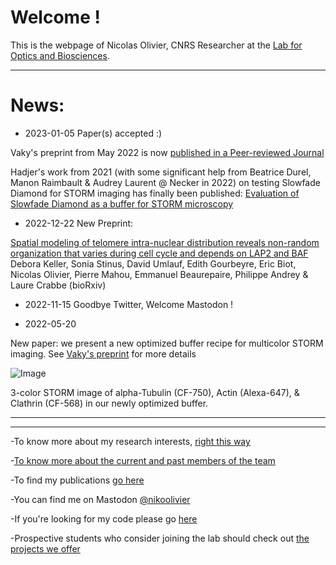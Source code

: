 # Welcome !

This is the webpage of Nicolas Olivier, CNRS Researcher at the [Lab for Optics and Biosciences](https://portail.polytechnique.edu/lob/fr).

* * *

# News:
- 2023-01-05 Paper(s) accepted :)

Vaky's preprint from May 2022 is now [published in a Peer-reviewed Journal](https://pubs.acs.org/doi/10.1021/acsphotonics.2c01249)

Hadjer's work from 2021 (with some significant help from Beatrice Durel, Manon  Raimbault & Audrey Laurent @ Necker in 2022) on testing Slowfade Diamond for STORM imaging has finally been published: [Evaluation of Slowfade Diamond as a buffer for STORM microscopy](https://opg.optica.org/boe/fulltext.cfm?uri=boe-14-2-550)

- 2022-12-22 New Preprint: 

[Spatial modeling of telomere intra-nuclear distribution reveals non-random organization that varies during cell cycle and depends on LAP2 and BAF](https://www.biorxiv.org/content/10.1101/2022.12.22.521599v1.abstract) Debora Keller, Sonia Stinus, David Umlauf, Edith Gourbeyre, Eric Biot, Nicolas Olivier, Pierre Mahou, Emmanuel Beaurepaire, Philippe Andrey & Laure Crabbe (bioRxiv)


- 2022-11-15
 Goodbye Twitter, Welcome Mastodon !

 - 2022-05-20 

New paper: we present a new optimized buffer recipe for multicolor STORM imaging.  See [Vaky's preprint](https://www.biorxiv.org/content/10.1101/2022.05.19.491818v1) for more details

![Image](https://nolab.github.io/Webpage/images/TOC.png)

3-color STORM  image of  alpha-Tubulin (CF-750),  Actin (Alexa-647), & Clathrin (CF-568) in our newly optimized buffer.

* * *
* * * 

-To know more about my research interests, [right this way](https://nolab.github.io/Webpage/research.html)

-[To know more about the current and past members of the team](https://nolab.github.io/Webpage/alumni.html)

-To find my publications [go here](https://scholar.google.com/citations?user=1Ro9PnQAAAAJ)

-You can find me on Mastodon [@nikoolivier](https://mstdn.science/@nikoolivier)

-If you're looking for my code please go [here](https://github.com/NOLab)

-Prospective students who consider joining the lab should check out [the projects we offer](https://nolab.github.io/Webpage/joinus.html)
